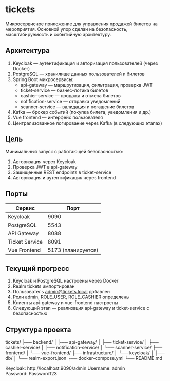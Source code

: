 
# tickets

Микросервисное приложение для управления продажей билетов на мероприятия. Основной упор сделан на безопасность, масштабируемость и событийную архитектуру.

## Архитектура

1. Keycloak — аутентификация и авторизация пользователей (через Docker)
2. PostgreSQL — хранилище данных пользователей и билетов
3. Spring Boot микросервисы:
    - api-gateway — маршрутизация, фильтрация, проверка JWT
    - ticket-service — бизнес-логика билетов
    - cashier-service — продажа и отмена билетов
    - notification-service — отправка уведомлений
    - scanner-service — валидация и погашение билетов
4. Kafka — брокер событий (покупка билета, уведомления и др.)
5. Vue frontend — интерфейс пользователя
6. Централизованное логирование через Kafka (в следующих этапах)

## Цель

Минимальный запуск с работающей безопасностью:

1. Авторизация через Keycloak
2. Проверка JWT в api-gateway
3. Защищенные REST endpoints в ticket-service
4. Авторизация и аутентификация через frontend

## Порты

Сервис | Порт
-------|-----
Keycloak | 9090
PostgreSQL | 5543
API Gateway | 8088
Ticket Service | 8091
Vue Frontend | 5173 (планируется)

## Текущий прогресс

1. Keycloak и PostgreSQL настроены через Docker
2. Realm tickets импортирован
3. Пользователь admin@tickets.local добавлен
4. Роли admin, ROLE_USER, ROLE_CASHIER определены
5. Клиенты api-gateway и vue-frontend настроены
6. Следующий этап — реализация api-gateway и ticket-service с безопасностью

## Структура проекта

tickets/
├── backend/
│   ├── api-gateway/
│   ├── ticket-service/
│   ├── cashier-service/
│   ├── notification-service/
│   └── scanner-service/
├── frontend/
│   └── vue-frontend/
├── infrastructure/
│   └── keycloak/
│       ├── db/
│       └── realm-export.json
├── docker-compose.yml
└── README.md


Keycloak:
http://localhost:9090/admin
Username: admin  
Password: Password123

